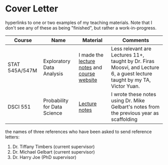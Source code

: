 # Cover Letter

hyperlinks to one or two examples of my teaching materials. Note that I don't see any of these as being "finished", but rather a work-in-progress.

| Course | Name | Material | Comments |
|--------|------|----------|----------|
| STAT 545A/547M | Exploratory Data Analysis | I made the [lecture notes](https://stat545guidebook.netlify.com/) and [course website](https://stat545.stat.ubc.ca/) | Less relevant are Lectures 11+, taught by Dr. Firas Moosvi, and Lecture 6, a guest lecture taught by my TA, Victor Yuan. |
| DSCI 551 | Probability for Data Science | [Lecture notes](https://ubc-mds.github.io/DSCI_551_stat-prob-dsci/lectures/) | I wrote these notes using Dr. Mike Gelbart's notes from the previous year as scaffolding |


the names of three references who have been asked to send reference letters:

1. Dr. Tiffany Timbers (current supervisor)
2. Dr. Michael Gelbart (current supervisor)
3. Dr. Harry Joe (PhD supervisor)

